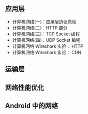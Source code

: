 ## 应用层

-  计算机网络(一)：应用层协议原理
-  计算机网络(二)：HTTP 部分
-  计算机网络(三)：TCP Socket 编程
-  计算机网络(四)：UDP Socket 编程
-  计算机网络 Wireshark 实验： HTTP
-  计算机网络 Wireshark 实验： CDN

## 运输层


## 网络性能优化


## Android 中的网络




